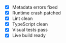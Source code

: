 - [x] Metadata errors fixed
- [x] Runtime crash patched
- [x] Lint clean
- [x] TypeScript clean
- [x] Visual tests pass
- [x] Live build ready
